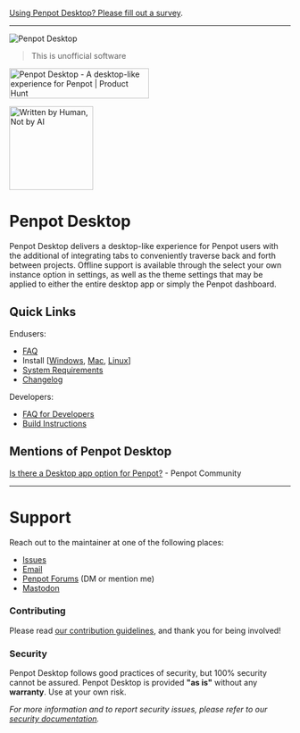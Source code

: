 
[Using Penpot Desktop? Please fill out a survey](https://9bldyiyo0bm.typeform.com/to/FOe49o0z).

___

![Penpot Desktop](https://europe1.discourse-cdn.com/standard20/uploads/penpot/original/2X/b/bc6c290e4566bc12f8afa162bae80ffb20a7c7f5.jpeg)
> This is unofficial software

<a href="https://www.producthunt.com/posts/penpot-desktop?utm_source=badge-featured&utm_medium=badge&utm_souce=badge-penpot&#0045;desktop" target="_blank"><img src="https://api.producthunt.com/widgets/embed-image/v1/featured.svg?post_id=371642&theme=dark" alt="Penpot&#0032;Desktop - A&#0032;desktop&#0045;like&#0032;experience&#0032;for&#0032;Penpot | Product Hunt" style="width: 250px; height: 54px;" width="250" height="54" /></a>

<a href="https://notbyai.fyi"><img width="150" src="https://sudovanilla.com/content/images/ai.png" alt="Written by Human, Not by AI"></a>

# Penpot Desktop
Penpot Desktop delivers a desktop-like experience for Penpot users with the additional of integrating tabs to conveniently traverse back and forth between projects. Offline support is available through the select your own instance option in settings, as well as the theme settings that may be applied to either the entire desktop app or simply the Penpot dashboard.

## Quick Links
Endusers:
 - [FAQ](docs/FAQ.md)
 - Install [[Windows](docs/install/WINDOWS.md), [Mac](docs/install/MAC.md), [Linux](docs/install/LINUX.md)]
 - [System Requirements](docs/install/INSTALL.md#system-requirements)
 - [Changelog](docs/CHANGELOG.md)

Developers:
 - [FAQ for Developers](docs/FAQ-for-developers.md)
 - [Build Instructions](docs/BUILD.md)

## Mentions of Penpot Desktop
[Is there a Desktop app option for Penpot?](https://community.penpot.app/t/is-there-a-desktop-app-option-for-penpot/2038) - Penpot Community

___

# Support
Reach out to the maintainer at one of the following places:

- [Issues](https://sudovanilla.com/code/Korbs/Penpot-Desktop/-/issues)
- [Email](mailto:hello@sudovanilla.com)
- [Penpot Forums](https://community.penpot.app/u/korbs/summary) (DM or mention me)
- [Mastodon](https://fosstodon.org/@SudoVanilla)

### Contributing
Please read [our contribution guidelines](docs/CONTRIBUTING.md), and thank you for being involved!

### Security
Penpot Desktop follows good practices of security, but 100% security cannot be assured.
Penpot Desktop is provided **"as is"** without any **warranty**. Use at your own risk.

_For more information and to report security issues, please refer to our [security documentation](docs/SECURITY.md)._

